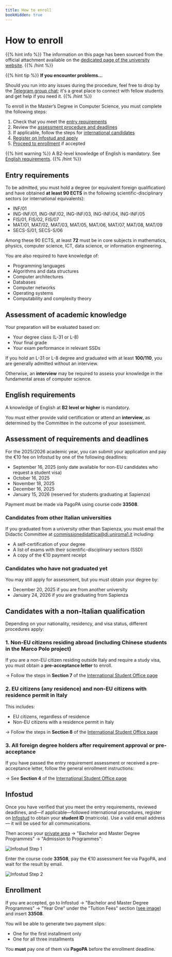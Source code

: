 ```yaml
---
title: How to enroll
bookHidden: true
---
```


# How to enroll

{{% hint info %}}
<i class="fa-solid fa-circle-info" style="color: #74C0FC;"></i> The information on this page has been sourced from the official attachment available on the [dedicated page of the university website](https://corsidilaurea.uniroma1.it/en/course/33508/apply).
{{% /hint %}}

{{% hint tip %}}
<i class="fa-solid fa-lightbulb" style="color: #238636;"></i> **If you encounter problems...**

Should you run into any issues during the procedure, feel free to drop by the [Telegram group chat](https://t.me/ComputerScienceSapienza); it's a great place to connect with fellow students and get help if you need it.
{{% /hint %}}

To enroll in the Master’s Degree in Computer Science, you must complete the following steps:

1. Check that you meet the [entry requirements](#entry-requirements)
2. Review the [assessment procedure and deadlines](#assessment-of-requirements-and-deadlines)
3. If applicable, follow the steps for [international candidates](#candidates-with-a-non-italian-qualification)
4. [Register on Infostud and apply](#infostud)
5. [Proceed to enrollment](#enrollment) if accepted

{{% hint warning %}}
<i class="fa-solid fa-triangle-exclamation" style="color: #FFD43B;"></i> A B2-level knowledge of English is mandatory. See [English requirements](#english-requirements).
{{% /hint %}}

## Entry requirements

To be admitted, you must hold a degree (or equivalent foreign qualification) and have obtained **at least 90 ECTS** in the following scientific-disciplinary sectors (or international equivalents):

- INF/01
- ING-INF/01, ING-INF/02, ING-INF/03, ING-INF/04, ING-INF/05
- FIS/01, FIS/02, FIS/07
- MAT/01, MAT/02, MAT/03, MAT/05, MAT/06, MAT/07, MAT/08, MAT/09
- SECS-S/01, SECS-S/06

Among these 90 ECTS, at least **72** must be in core subjects in mathematics, physics, computer science, ICT, data science, or information engineering.

You are also required to have knowledge of:

- Programming languages
- Algorithms and data structures
- Computer architectures
- Databases
- Computer networks
- Operating systems
- Computability and complexity theory

## Assessment of academic knowledge

Your preparation will be evaluated based on:

- Your degree class (L-31 or L-8)
- Your final grade
- Your exam performance in relevant SSDs

If you hold an L-31 or L-8 degree and graduated with at least **100/110**, you are generally admitted without an interview.

Otherwise, an **interview** may be required to assess your knowledge in the fundamental areas of computer science.

## English requirements

A knowledge of English at **B2 level or higher** is mandatory.

You must either provide valid certification or attend an **interview**, as determined by the Committee in the outcome of your assessment.

## Assessment of requirements and deadlines

For the 2025/2026 academic year, you can submit your application and pay the €10 fee on Infostud by one of the following deadlines:

- September 16, 2025 (only date available for non-EU candidates who request a student visa)
- October 16, 2025
- November 18, 2025
- December 16, 2025
- January 15, 2026 (reserved for students graduating at Sapienza)

Payment must be made via PagoPA using course code **33508**.

### Candidates from other Italian universities

If you graduated from a university other than Sapienza, you must email the Didactic Committee at [commissionedidattica@di.uniroma1.it](mailto:commissionedidattica@di.uniroma1.it) including:

- A self-certification of your degree
- A list of exams with their scientific-disciplinary sectors (SSD)
- A copy of the €10 payment receipt

### Candidates who have not graduated yet

You may still apply for assessment, but you must obtain your degree by:

- December 20, 2025 if you are from another university
- January 24, 2026 if you are graduating from Sapienza

## Candidates with a non-Italian qualification

Depending on your nationality, residency, and visa status, different procedures apply:

### 1. Non-EU citizens residing abroad (including Chinese students in the Marco Polo project)

If you are a non-EU citizen residing outside Italy and require a study visa, you must obtain a **pre-acceptance letter** to enroll.

→ Follow the steps in **Section 7** of the [International Student Office page](https://www.uniroma1.it/en/pagina/international-student-office#7-master-s-degree-courses-with-requirements-and-personal-knowledge-assessment-and-mandatory-pre-acceptance-letter-enrolment-procedures-for-non-eu-students-requiring-visa-and-chinese-students-in-marco-polo-project)

### 2. EU citizens (any residence) and non-EU citizens with residence permit in Italy

This includes:

- EU citizens, regardless of residence
- Non-EU citizens with a residence permit in Italy

→ Follow the steps in **Section 8** of the [International Student Office page](https://www.uniroma1.it/en/pagina/international-student-office#8-master-s-degree-courses-with-requirements-and-personal-knowledge-assessment-and-pre-acceptance-letter-enrolment-procedures-for-eu-citizens-wherever-resident-and-non-eu-citizens-residing-in-italy)

### 3. All foreign degree holders after requirement approval or pre-acceptance

If you have passed the entry requirement assessment or received a pre-acceptance letter, follow the general enrollment instructions:

→ See **Section 4** of the [International Student Office page](https://www.uniroma1.it/en/pagina/international-student-office#4-mandatory-documents-for-enrolment-master-s-degree-courses)

## Infostud

Once you have verified that you meet the entry requirements, reviewed deadlines, and—if applicable—followed international procedures, register on [Infostud](https://www.studenti.uniroma1.it/phoenixreg/index.html) to obtain your **student ID** (matricola). Use a valid email address — it will be used for all communications.

Then access your [private area](https://www.uniroma1.it/en/pagina-strutturale/students) → "Bachelor and Master Degree Programmes" → "Admission to Programmes":

![Infostud Step 1](https://i.imgur.com/T2VvbNd.png)

Enter the course code **33508**, pay the €10 assessment fee via PagoPA, and wait for the result by email.

![Infostud Step 2](https://i.imgur.com/v84PZyb.png)

## Enrollment

If you are accepted, go to Infostud → "Bachelor and Master Degree Programmes" → "Year One" under the "Tuition Fees" section ([see image](https://i.imgur.com/zaY3eXy.png)) and insert **33508**.

You will be able to generate two payment slips:

- One for the first installment only
- One for all three installments

You **must** pay one of them via **PagoPA** before the enrollment deadline.
